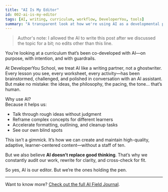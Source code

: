```yaml
---
title: "AI Is My Editor"
id: 002-ai-is-my-editor
tags: [AI, writing, curriculum, workflow, DeveloperYou, tools]
summary: "A transparent look at how we're using AI as a developmental partner for our content."
---
```

> Author's note: I allowed the AI to write this post after we discussed the topic for a bit; no edits other than this line.  
 
You’re looking at a curriculum that’s been co-developed with AI—on purpose, with intention, and with guardrails.

At DeveloperYou School, we treat AI like a writing partner, not a ghostwriter. Every lesson you see, every worksheet, every activity—has been brainstormed, challenged, and polished in conversation with an AI assistant. But make no mistake: the ideas, the philosophy, the pacing, the tone... that’s human.

Why use AI?  
Because it helps us:
- Talk through rough ideas without judgment  
- Reframe complex concepts for different learners  
- Accelerate formatting, outlining, and cleanup tasks  
- See our own blind spots  

This isn’t a gimmick. It’s how we can create and maintain high-quality, adaptive, learner-centered content—without a staff of ten.

But we also believe **AI doesn’t replace good thinking**. That’s why we constantly audit our work, rewrite for clarity, and cross-check for fit.

So yes, AI is our editor. But we’re the ones holding the pen.

---

Want to know more? [Check out the full AI Field Journal](../ai-field-journal).
